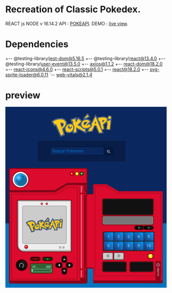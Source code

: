 # Recreation of Classic Pokedex.

REACT js
NODE v 16.14.2
API : [POKEAPI](https://pokeapi.co/).
DEMO : [live view](https://pokedex-rose-chi.vercel.app/).

# Dependencies

+-- @testing-library/jest-dom@5.16.5
+-- @testing-library/react@13.4.0
+-- @testing-library/user-event@13.5.0
+-- axios@1.1.2
+-- react-dom@18.2.0
+-- react-icons@4.6.0
+-- react-scripts@5.0.1
+-- react@18.2.0
+-- svg-sprite-loader@6.0.11
`-- web-vitals@2.1.4

# preview

![Image text](https://github.com/KceroStudios/Pokedex/blob/POKEDEX-v0.1/public/prev.png)